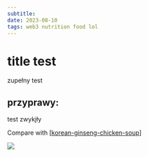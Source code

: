 ```yaml
---
subtitle:
date: 2023-08-10
tags: web3 nutrition food lol
---
```


# title test
zupełny test

## przyprawy:

test zwykjły

Compare with [[korean-ginseng-chicken-soup]]

![](../attachments/korean-chicken-soup.jpg)

[//begin]: # "Autogenerated link references for markdown compatibility"
[korean-ginseng-chicken-soup]: korean-ginseng-chicken-soup "Samgyetang Ginseng Chicken Soup (Korean Style)"
[//end]: # "Autogenerated link references"